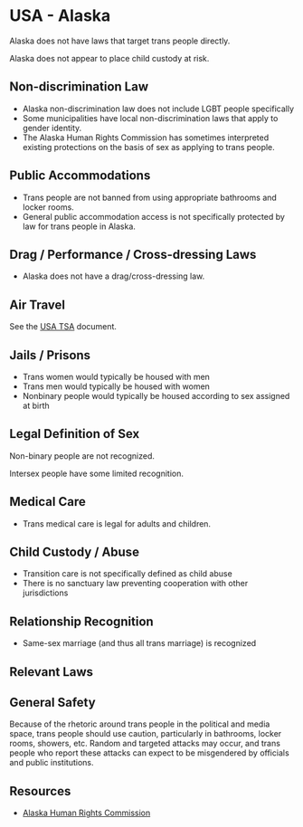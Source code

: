# USA - Alaska

Alaska does not have laws that target trans people directly.

Alaska does not appear to place child custody at risk.

## Non-discrimination Law

 * Alaska non-discrimination law does not include LGBT people specifically
 * Some municipalities have local non-discrimination laws that apply to
   gender identity.
 * The Alaska Human Rights Commission has sometimes interpreted existing
   protections on the basis of sex as applying to trans people.

## Public Accommodations

 * Trans people are not banned from using appropriate bathrooms and locker
   rooms.
 * General public accommodation access is not specifically protected by law
   for trans people in Alaska.

## Drag / Performance / Cross-dressing Laws

 * Alaska does not have a drag/cross-dressing law.

## Air Travel

See the [USA TSA](notes/tsa.md) document.

## Jails / Prisons

 * Trans women would typically be housed with men
 * Trans men would typically be housed with women
 * Nonbinary people would typically be housed according to sex
   assigned at birth

## Legal Definition of Sex

Non-binary people are not recognized.

Intersex people have some limited recognition.

## Medical Care

 * Trans medical care is legal for adults and children.

## Child Custody / Abuse

 * Transition care is not specifically defined as child abuse
 * There is no sanctuary law preventing cooperation with other
   jurisdictions
 
## Relationship Recognition

 * Same-sex marriage (and thus all trans marriage) is recognized

## Relevant Laws

## General Safety

Because of the rhetoric around trans people in the political and media
space, trans people should use caution, particularly in bathrooms,
locker rooms, showers, etc.  Random and targeted attacks may occur, and
trans people who report these attacks can expect to be misgendered by
officials and public institutions.

## Resources

 * [Alaska Human Rights Commission](https://humanrights.alaska.gov/)
